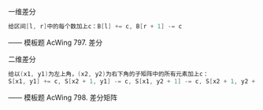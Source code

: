 一维差分

```cpp
给区间[l, r]中的每个数加上c：B[l] += c, B[r + 1] -= c
```

—— 模板题 AcWing 797. 差分

二维差分

```cpp
给以(x1, y1)为左上角，(x2, y2)为右下角的子矩阵中的所有元素加上c：
S[x1, y1] += c, S[x2 + 1, y1] -= c, S[x1, y2 + 1] -= c, S[x2 + 1, y2 + 1] += c
```

—— 模板题 AcWing 798. 差分矩阵
